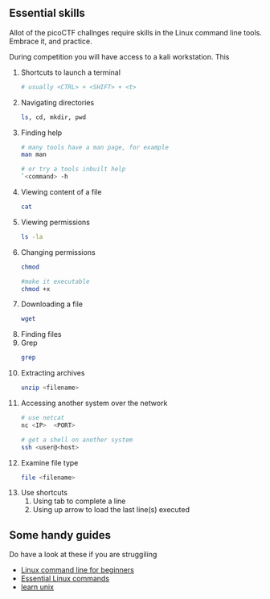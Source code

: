 ## Essential skills

Allot of the picoCTF challnges require skills in the Linux command line tools. Embrace it, and practice.

During competition you will have access to a kali workstation. This 

1. Shortcuts to launch a terminal
    ```sh
    # usually <CTRL> + <SHIFT> + <t>
    ```
1. Navigating directories 
    ```sh
    ls, cd, mkdir, pwd
    ```
1. Finding help 
    ```sh
    # many tools have a man page, for example
    man man

    # or try a tools inbuilt help
    `<command> -h
    ```
1. Viewing content of a file 
    ```sh
    cat
    ```
1. Viewing permissions 
    ```sh
    ls -la
    ```
1. Changing permissions 
    ```sh
    chmod

    #make it executable
    chmod +x
    ```
1. Downloading a file 
    ```sh
    wget
    ```
1. Finding files
1. Grep
    ```sh
    grep
    ```
1. Extracting archives
    ```sh
    unzip <filename>
    ```
1. Accessing another system over the network 
    ```sh
    # use netcat
    nc <IP>  <PORT>

    # get a shell on another system
    ssh <user@<host>
    ```
1. Examine file type 
    ```sh
    file <filename>
    ```
1. Use shortcuts
    1. Using tab to complete a line
    1. Using up arrow to load the last line(s) executed

## Some handy guides

Do have a look at these if you are struggiling

* [Linux command line for beginners](https://ubuntu.com/tutorials/command-line-for-beginners#1-overview)
* [Essential Linux commands](https://itsfoss.com/essential-ubuntu-commands/)
* [learn unix](https://www.tutorialspoint.com/unix/index.htm)

